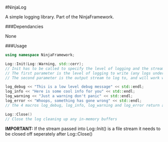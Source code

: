 #NinjaLog

A simple logging library. Part of the NinjaFramework.

###Dependancies

None

###Usage

```c++
using namespace NinjaFramework;

Log::Init(Log::Warning, std::cerr);
// Init has to be called to specify the level of logging and the stream to log to, any logs before this will be discarded
// The first parameter is the level of logging to write (any logs under this level will be ignored)
// The second parameter is the output stream to log to, and will work with any class that derives from ostream

log_debug << "This is a low level debug message" << std::endl;
log_info << "Here is some cool info for you" << std::endl;
log_warning << "Just a warning don't panic" << std::endl;
log_error << "Whoops, something has gone wrong" << std::endl;
// the 4 macros log_debug, log_info, log_warning and log_error return a ostream that are then written to with whatever you wish to log

Log::Close()
// Close the log cleaning up any in-memory buffers
```

**IMPORTANT:** If the stream passed into Log::Init() is a file stream it needs to be closed off seperately after Log::Close()
